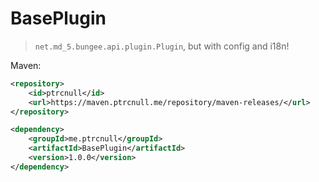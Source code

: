 # BasePlugin

> `net.md_5.bungee.api.plugin.Plugin`, but with config and i18n!


Maven:

```xml
<repository>
    <id>ptrcnull</id>
    <url>https://maven.ptrcnull.me/repository/maven-releases/</url>
</repository>
```
```xml
<dependency>
    <groupId>me.ptrcnull</groupId>
    <artifactId>BasePlugin</artifactId>
    <version>1.0.0</version>
</dependency>
```
